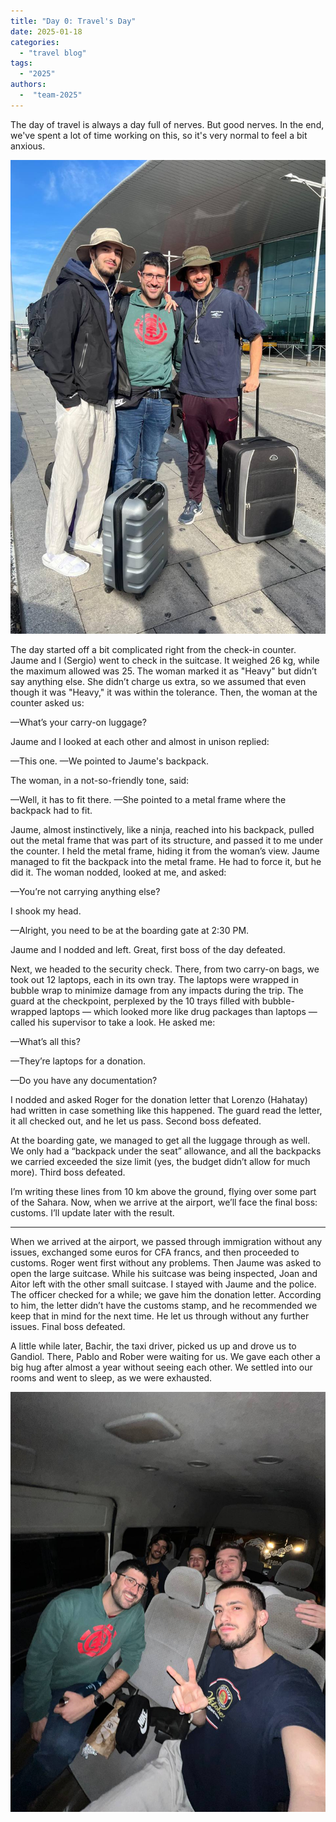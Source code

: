 ```yaml
---
title: "Day 0: Travel's Day"
date: 2025-01-18
categories: 
  - "travel blog"
tags:
  - "2025"
authors:
  -  "team-2025"
---
```


The day of travel is always a day full of nerves. But good nerves. In the end, we've spent a lot of time working on this, so it's very normal to feel a bit anxious.

![jaume_roger_sergio](images/jaume_sergio_roger_dia0.jpg "Jaume, Roger, and Sergio just before heading to the airport")

The day started off a bit complicated right from the check-in counter. Jaume and I (Sergio) went to check in the suitcase. It weighed 26 kg, while the maximum allowed was 25. The woman marked it as "Heavy" but didn’t say anything else. She didn’t charge us extra, so we assumed that even though it was "Heavy," it was within the tolerance. Then, the woman at the counter asked us:

—What’s your carry-on luggage?

Jaume and I looked at each other and almost in unison replied:

—This one. —We pointed to Jaume's backpack.

The woman, in a not-so-friendly tone, said:

—Well, it has to fit there. —She pointed to a metal frame where the backpack had to fit.

Jaume, almost instinctively, like a ninja, reached into his backpack, pulled out the metal frame that was part of its structure, and passed it to me under the counter. I held the metal frame, hiding it from the woman’s view. Jaume managed to fit the backpack into the metal frame. He had to force it, but he did it. The woman nodded, looked at me, and asked:

—You’re not carrying anything else?

I shook my head.

—Alright, you need to be at the boarding gate at 2:30 PM.

Jaume and I nodded and left. Great, first boss of the day defeated.

Next, we headed to the security check. There, from two carry-on bags, we took out 12 laptops, each in its own tray. The laptops were wrapped in bubble wrap to minimize damage from any impacts during the trip. The guard at the checkpoint, perplexed by the 10 trays filled with bubble-wrapped laptops — which looked more like drug packages than laptops — called his supervisor to take a look. He asked me:

—What’s all this?

—They’re laptops for a donation.

—Do you have any documentation?

I nodded and asked Roger for the donation letter that Lorenzo (Hahatay) had written in case something like this happened. The guard read the letter, it all checked out, and he let us pass. Second boss defeated.

At the boarding gate, we managed to get all the luggage through as well. We only had a “backpack under the seat” allowance, and all the backpacks we carried exceeded the size limit (yes, the budget didn’t allow for much more). Third boss defeated.

I’m writing these lines from 10 km above the ground, flying over some part of the Sahara. Now, when we arrive at the airport, we’ll face the final boss: customs. I’ll update later with the result.

---

When we arrived at the airport, we passed through immigration without any issues, exchanged some euros for CFA francs, and then proceeded to customs. Roger went first without any problems. Then Jaume was asked to open the large suitcase. While his suitcase was being inspected, Joan and Aitor left with the other small suitcase. I stayed with Jaume and the police. The officer checked for a while; we gave him the donation letter. According to him, the letter didn’t have the customs stamp, and he recommended we keep that in mind for the next time. He let us through without any further issues. Final boss defeated.

A little while later, Bachir, the taxi driver, picked us up and drove us to Gandiol. There, Pablo and Rober were waiting for us. We gave each other a big hug after almost a year without seeing each other. We settled into our rooms and went to sleep, as we were exhausted.

![taxi_bachir](images/taxi_bachir.png "The team in Bachir's taxi on the way to Gandiol")
